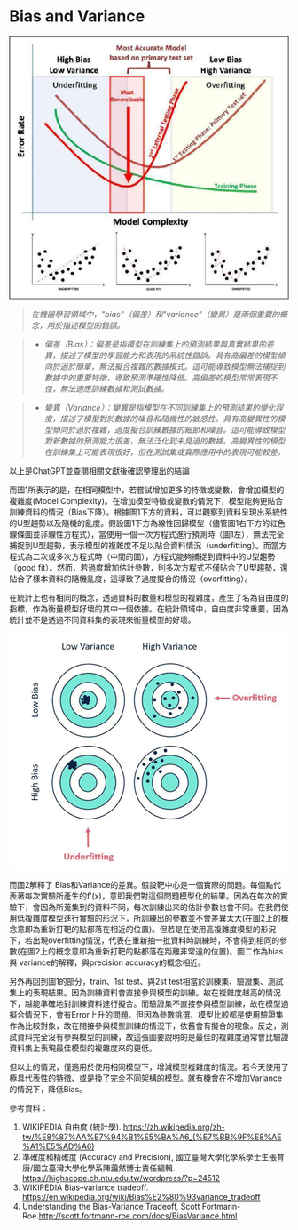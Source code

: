 # Bias and Variance

![image](pic.png/../pic/picture_1.png)

>*在機器學習領域中，"bias"（偏差）和"variance"（變異）是兩個重要的概念，用於描述模型的錯誤。*

>* *偏差（Bias）：偏差是指模型在訓練集上的預測結果與真實結果的差異，描述了模型的學習能力和表現的系統性錯誤。具有高偏差的模型傾向於過於簡單，無法擬合複雜的數據模式。這可能導致模型無法捕捉到數據中的重要特徵，導致預測準確性降低。高偏差的模型常常表現不佳，無法適應訓練數據和測試數據。*

>* *變異（Variance）：變異是指模型在不同訓練集上的預測結果的變化程度，描述了模型對於數據的噪音和隨機性的敏感性。具有高變異性的模型傾向於過於複雜，過度擬合訓練數據的細節和噪音。這可能導致模型對新數據的預測能力很差，無法泛化到未見過的數據。高變異性的模型在訓練集上可能表現很好，但在測試集或實際應用中的表現可能較差。*

以上是ChatGPT並查閱相關文獻後確認整理出的結論

而圖1所表示的是，在相同模型中，若嘗試增加更多的特徵或變數，會增加模型的複雜度(Model Complexity)。在增加模型特徵或變數的情況下，模型能夠更貼合訓練資料的情況（Bias下降）。根據圖1下方的資料，可以觀察到資料呈現出系統性的U型趨勢以及隨機的亂度。假設圖1下方為線性回歸模型（儘管圖1右下方的紅色線條圖並非線性方程式），當使用一個一次方程式進行預測時（圖1左），無法完全捕捉到U型趨勢，表示模型的複雜度不足以貼合資料情況（underfitting）。而當方程式為二次或多次方程式時（中間的圖），方程式能夠捕捉到資料中的U型趨勢（good fit）。然而，若過度增加估計參數，則多次方程式不僅貼合了U型趨勢，還貼合了樣本資料的隨機亂度，這導致了過度擬合的情況（overfitting）。

在統計上也有相同的概念，透過資料的數量和模型的複雜度，產生了名為自由度的指標，作為衡量模型好壞的其中一個依據。在統計領域中，自由度非常重要，因為統計並不是透過不同資料集的表現來衡量模型的好壞。



![image](pic.png/../pic/picture_2.png)


而圖2解釋了 Bias和Variance的差異。假設靶中心是一個實際的問題。每個點代表著每次實驗所產生的f’(x)，意即我們對這個問題模型化的結果。因為在每次的實驗下，會因為所蒐集到的資料不同，每次訓練出來的估計參數也會不同。在我們使用低複雜度模型進行實驗的形況下，所訓練出的參數並不會差異太大(在圖2上的概念意即為重新打靶的點都落在相近的位置)。但若是在使用高複雜度模型的形況下，若出現overfitting情況，代表在重新抽一批資料時訓練時，不會得到相同的參數(在圖2上的概念意即為重新打靶的點都落在距離非常遠的位置)。圖二作為bias 與 variance的解釋，與precision accuracy的概念相近。

另外再回到圖1的部分，train、1st test、與2st test相當於訓練集、驗證集、測試集上的表現結果。因為訓練資料會直接參與模型的訓練。故在複雜度越高的情況下，越能準確地對訓練資料進行擬合。而驗證集不直接參與模型訓練，故在模型過擬合情況下，會有Error上升的問題。但因為參數挑選、模型比較都是使用驗證集作為比較對象，故在間接參與模型訓練的情況下，依舊會有擬合的現象。反之，測試資料完全沒有參與模型的訓練，故這張圖要說明的是最佳的複雜度通常會比驗證資料集上表現最佳模型的複雜度來的更低。

但以上的情況，僅適用於使用相同模型下，增減模型複雜度的情況。若今天使用了極具代表性的特徵、或是換了完全不同架構的模型。就有機會在不增加Variance的情況下，降低Bias。

參考資料：
1.	WIKIPEDIA 自由度 (統計學). https://zh.wikipedia.org/zh-tw/%E8%87%AA%E7%94%B1%E5%BA%A6_(%E7%BB%9F%E8%AE%A1%E5%AD%A6)
2.	準確度和精確度 (Accuracy and Precision), 國立臺灣大學化學系學士生張育唐/國立臺灣大學化學系陳藹然博士責任編輯. https://highscope.ch.ntu.edu.tw/wordpress/?p=24512
3.	WIKIPEDIA Bias–variance tradeoff. https://en.wikipedia.org/wiki/Bias%E2%80%93variance_tradeoff
4.	Understanding the Bias-Variance Tradeoff, Scott Fortmann-Roe.http://scott.fortmann-roe.com/docs/BiasVariance.html

